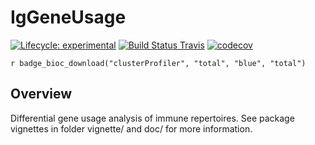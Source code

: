 
# IgGeneUsage

[![Lifecycle: experimental](https://img.shields.io/badge/lifecycle-experimental-orange.svg)](https://www.tidyverse.org/lifecycle/#experimental)
[![Build Status Travis](https://travis-ci.org/snaketron/IgGeneUsage.svg?branch=master)](https://travis-ci.org/snaketron/IgGeneUsage)
[![codecov](https://codecov.io/github/snaketron/IgGeneUsage.svg?branch=master)](https://codecov.io/github/snaketron/IgGeneUsage)

`r badge_bioc_download("clusterProfiler", "total", "blue", "total")`

## Overview
Differential gene usage analysis of immune repertoires. See package vignettes in folder vignette/ and doc/ for more information. 

